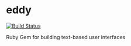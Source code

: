 eddy
====

[![Build Status](https://travis-ci.org/jamesbobowski/eddy.png?branch=master)](https://travis-ci.org/jamesbobowski/eddy)

Ruby Gem for building text-based user interfaces
